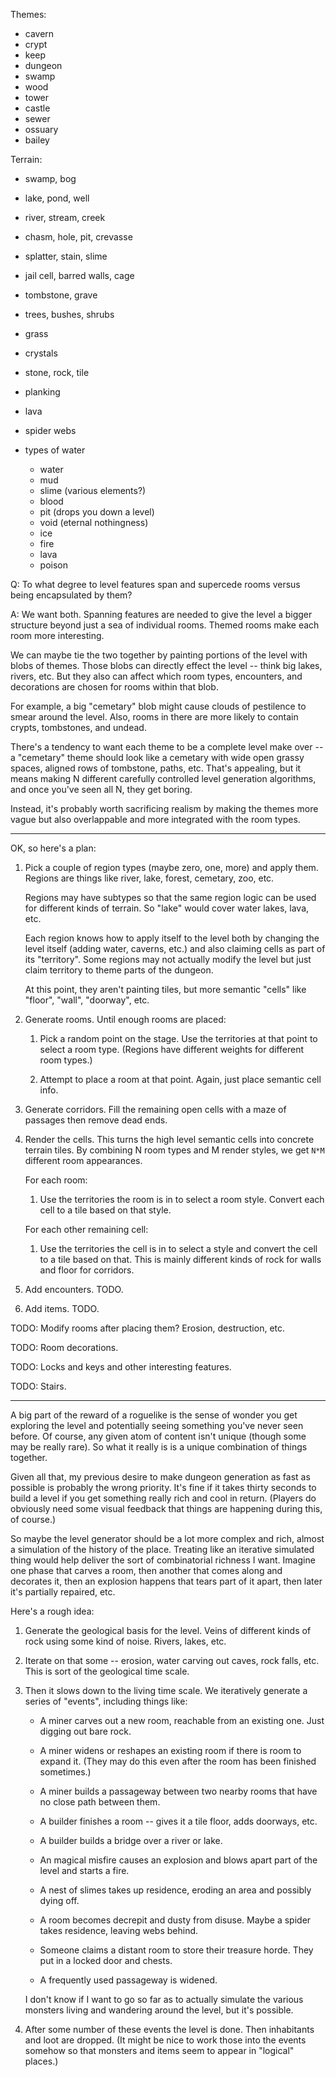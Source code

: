 Themes:
- cavern
- crypt
- keep
- dungeon
- swamp
- wood
- tower
- castle
- sewer
- ossuary
- bailey

Terrain:
- swamp, bog
- lake, pond, well
- river, stream, creek
- chasm, hole, pit, crevasse
- splatter, stain, slime
- jail cell, barred walls, cage
- tombstone, grave
- trees, bushes, shrubs
- grass
- crystals
- stone, rock, tile
- planking
- lava
- spider webs

- types of water
  - water
  - mud
  - slime (various elements?)
  - blood
  - pit (drops you down a level)
  - void (eternal nothingness)
  - ice
  - fire
  - lava
  - poison

Q: To what degree to level features span and supercede rooms versus being
   encapsulated by them?

A: We want both. Spanning features are needed to give the level a bigger
   structure beyond just a sea of individual rooms. Themed rooms make each
   room more interesting.

   We can maybe tie the two together by painting portions of the level with
   blobs of themes. Those blobs can directly effect the level -- think big
   lakes, rivers, etc. But they also can affect which room types,
   encounters, and decorations are chosen for rooms within that blob.

   For example, a big "cemetary" blob might cause clouds of pestilence to smear
   around the level. Also, rooms in there are more likely to contain crypts,
   tombstones, and undead.

There's a tendency to want each theme to be a complete level make over -- a
"cemetary" theme should look like a cemetary with wide open grassy spaces,
aligned rows of tombstone, paths, etc. That's appealing, but it means making
N different carefully controlled level generation algorithms, and once you've
seen all N, they get boring.

Instead, it's probably worth sacrificing realism by making the themes more
vague but also overlappable and more integrated with the room types.

---

OK, so here's a plan:

1.  Pick a couple of region types (maybe zero, one, more) and apply them.
    Regions are things like river, lake, forest, cemetary, zoo, etc.

    Regions may have subtypes so that the same region logic can be used for
    different kinds of terrain. So "lake" would cover water lakes, lava, etc.

    Each region knows how to apply itself to the level both by changing the
    level itself (adding water, caverns, etc.) and also claiming cells as part
    of its "territory". Some regions may not actually modify the level but
    just claim territory to theme parts of the dungeon.

    At this point, they aren't painting tiles, but more semantic "cells" like
    "floor", "wall", "doorway", etc.

3.  Generate rooms. Until enough rooms are placed:

    1.  Pick a random point on the stage. Use the territories at that point to
        select a room type. (Regions have different weights for different room
        types.)

    2.  Attempt to place a room at that point. Again, just place semantic cell
        info.

4.  Generate corridors. Fill the remaining open cells with a maze of passages
    then remove dead ends.

5.  Render the cells. This turns the high level semantic cells into concrete
    terrain tiles. By combining N room types and M render styles, we get `N*M`
    different room appearances.

    For each room:

    1.  Use the territories the room is in to select a room style. Convert each
        cell to a tile based on that style.

    For each other remaining cell:

    1.  Use the territories the cell is in to select a style and convert the
        cell to a tile based on that. This is mainly different kinds of rock for
        walls and floor for corridors.

6.  Add encounters. TODO.

7.  Add items. TODO.

TODO: Modify rooms after placing them? Erosion, destruction, etc.

TODO: Room decorations.

TODO: Locks and keys and other interesting features.

TODO: Stairs.

---

A big part of the reward of a roguelike is the sense of wonder you get
exploring the level and potentially seeing something you've never seen before.
Of course, any given atom of content isn't unique (though some may be really
rare). So what it really is is a unique combination of things together.

Given all that, my previous desire to make dungeon generation as fast as
possible is probably the wrong priority. It's fine if it takes thirty seconds
to build a level if you get something really rich and cool in return. (Players
do obviously need some visual feedback that things are happening during this,
of course.)

So maybe the level generator should be a lot more complex and rich, almost a
simulation of the history of the place. Treating like an iterative simulated
thing would help deliver the sort of combinatorial richness I want. Imagine
one phase that carves a room, then another that comes along and decorates it,
then an explosion happens that tears part of it apart, then later it's
partially repaired, etc.

Here's a rough idea:

1. Generate the geological basis for the level. Veins of different kinds of
   rock using some kind of noise. Rivers, lakes, etc.

2. Iterate on that some -- erosion, water carving out caves, rock falls, etc.
   This is sort of the geological time scale.

3. Then it slows down to the living time scale. We iteratively generate a series
   of "events", including things like:

   - A miner carves out a new room, reachable from an existing one. Just digging
     out bare rock.

   - A miner widens or reshapes an existing room if there is room to expand it.
     (They may do this even after the room has been finished sometimes.)

   - A miner builds a passageway between two nearby rooms that have no close
     path between them.

   - A builder finishes a room -- gives it a tile floor, adds doorways, etc.

   - A builder builds a bridge over a river or lake.

   - An magical misfire causes an explosion and blows apart part of the level
     and starts a fire.

   - A nest of slimes takes up residence, eroding an area and possibly dying
     off.

   - A room becomes decrepit and dusty from disuse. Maybe a spider takes
     residence, leaving webs behind.

   - Someone claims a distant room to store their treasure horde. They put in
     a locked door and chests.

   - A frequently used passageway is widened.

   I don't know if I want to go so far as to actually simulate the various
   monsters living and wandering around the level, but it's possible.

4. After some number of these events the level is done. Then inhabitants and
   loot are dropped. (It might be nice to work those into the events somehow
   so that monsters and items seem to appear in "logical" places.)
